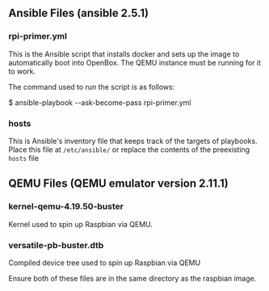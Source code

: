 ## Ansible Files (ansible 2.5.1)
### rpi-primer.yml
This is the Ansible script that installs docker and sets up the image to automatically boot into OpenBox. The QEMU instance must be running for it to work. 

The command used to run the script is as follows:

$ ansible-playbook --ask-become-pass rpi-primer.yml 

### hosts
This is Ansible's inventory file that keeps track of the targets of playbooks. Place this file at `/etc/ansible/` or replace the contents of the preexisting `hosts` file

## QEMU Files (QEMU emulator version 2.11.1)
### kernel-qemu-4.19.50-buster
Kernel used to spin up Raspbian via QEMU. 

### versatile-pb-buster.dtb
Compiled device tree used to spin up Raspbian via QEMU

Ensure both of these files are in the same directory as the raspbian image.
